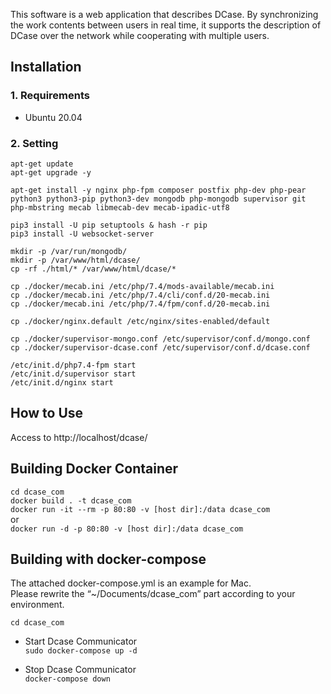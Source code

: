 This software is a web application that describes DCase.
By synchronizing the work contents between users in real time, it supports the description of DCase over the network while cooperating with multiple users.

## Installation
### 1. Requirements
* Ubuntu 20.04

### 2. Setting
`apt-get update`  
`apt-get upgrade -y`  

`apt-get install -y nginx php-fpm composer postfix php-dev php-pear python3 python3-pip python3-dev mongodb php-mongodb supervisor git php-mbstring mecab libmecab-dev mecab-ipadic-utf8`  

`pip3 install -U pip setuptools & hash -r pip`  
`pip3 install -U websocket-server`

`mkdir -p /var/run/mongodb/`  
`mkdir -p /var/www/html/dcase/`  
`cp -rf ./html/* /var/www/html/dcase/*`  

`cp ./docker/mecab.ini /etc/php/7.4/mods-available/mecab.ini`  
`cp ./docker/mecab.ini /etc/php/7.4/cli/conf.d/20-mecab.ini`  
`cp ./docker/mecab.ini /etc/php/7.4/fpm/conf.d/20-mecab.ini`  

`cp ./docker/nginx.default /etc/nginx/sites-enabled/default` 

`cp ./docker/supervisor-mongo.conf /etc/supervisor/conf.d/mongo.conf`  
`cp ./docker/supervisor-dcase.conf /etc/supervisor/conf.d/dcase.conf`  

`/etc/init.d/php7.4-fpm start`  
`/etc/init.d/supervisor start`  
`/etc/init.d/nginx start`  


## How to Use
Access to http://localhost/dcase/

## Building Docker Container
`cd dcase_com`  
`docker build . -t dcase_com`  
`docker run -it --rm -p 80:80 -v [host dir]:/data dcase_com`  
or  
`docker run -d -p 80:80 -v [host dir]:/data dcase_com`  

## Building with docker-compose
The attached docker-compose.yml is an example for Mac.  
Please rewrite the “~/Documents/dcase_com” part according to your environment.  

`cd dcase_com`  
- Start Dcase Communicator  
`sudo docker-compose up -d`  
  
- Stop Dcase Communicator  
`docker-compose down`  
